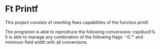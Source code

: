 # Ft Printf

This project consists of rewriting fews capabilities of the function printf.

The programm is able to reprodruce the following conversions: cspdiuxX%
It is able to manage any combination of the following flags: ’-0.*’ and minimum field
width with all conversions.

